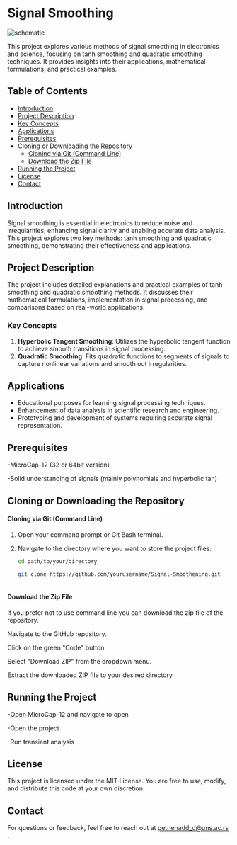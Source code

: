 # Signal Smoothing

![schematic](https://github.com/Meg4Byte/Signal-Smoothening/assets/121357383/dac22ab1-f70f-40cf-a002-9c030d3bf80a)

This project explores various methods of signal smoothing in electronics and science, focusing on tanh smoothing and quadratic smoothing techniques. It provides insights into their applications, mathematical formulations, and practical examples.

## Table of Contents
- [Introduction](#Introduction)
- [Project Description](#Project-Description)
- [Key Concepts](#Key-Concepts)
- [Applications](#Applications)
- [Prerequisites](#Prerequisites)
- [Cloning or Downloading the Repository](#Cloning-or-Downloading-the-Repository)
    - [Cloning via Git (Command Line)](#Cloning-via-Git-Command-Line)
    - [Download the Zip File](#Download-the-Zip-File)
- [Running the Project](#Running-the-Project)
- [License](#License)
- [Contact](#Contact)

## Introduction

Signal smoothing is essential in electronics to reduce noise and irregularities, enhancing signal clarity and enabling accurate data analysis. This project explores two key methods: tanh smoothing and quadratic smoothing, demonstrating their effectiveness and applications.

## Project Description

The project includes detailed explanations and practical examples of tanh smoothing and quadratic smoothing methods. It discusses their mathematical formulations, implementation in signal processing, and comparisons based on real-world applications.

### Key Concepts 

1. **Hyperbolic Tangent Smoothing**: Utilizes the hyperbolic tangent function to achieve smooth transitions in signal processing.
2. **Quadratic Smoothing**: Fits quadratic functions to segments of signals to capture nonlinear variations and smooth out irregularities.

## Applications

- Educational purposes for learning signal processing techniques.
- Enhancement of data analysis in scientific research and engineering.
- Prototyping and development of systems requiring accurate signal representation.

## Prerequisites

-MicroCap-12 (32 or 64bit version)

-Solid understanding of signals (mainly polynomials and hyperbolic tan)

## Cloning or Downloading the Repository

#### Cloning via Git (Command Line)

1. Open your command prompt or Git Bash terminal.

2. Navigate to the directory where you want to store the project files:

   ```bash
   cd path/to/your/directory
   ```
   ```bash
   git clone https://github.com/yourusername/Signal-Smoothening.git
  
#### Download the Zip File

If you prefer not to use command line you can download the zip file of the repository.

Navigate to the GitHub repository.

Click on the green "Code" button.

Select "Download ZIP" from the dropdown menu.

Extract the downloaded ZIP file to your desired directory
   
## Running the Project 

-Open MicroCap-12 and navigate to open 

-Open the project 

-Run transient analysis 

## License

This project is licensed under the MIT License. You are free to use, modify, and distribute this code at your own discretion.

## Contact

For questions or feedback, feel free to reach out at petnenadd_d@uns.ac.rs .
